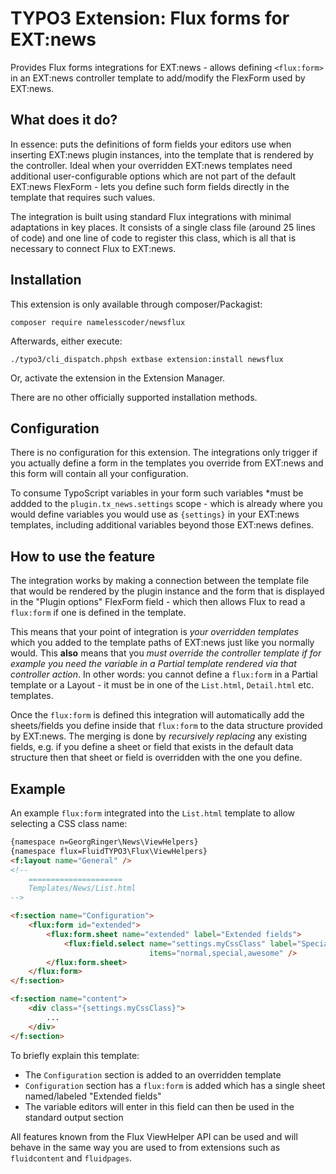 TYPO3 Extension: Flux forms for EXT:news
========================================

Provides Flux forms integrations for EXT:news - allows defining `<flux:form>` in an EXT:news controller
template to add/modify the FlexForm used by EXT:news.

What does it do?
----------------

In essence: puts the definitions of form fields your editors use when inserting EXT:news plugin instances,
into the template that is rendered by the controller. Ideal when your overridden EXT:news templates need
additional user-configurable options which are not part of the default EXT:news FlexForm - lets you define
such form fields directly in the template that requires such values.

The integration is built using standard Flux integrations with minimal adaptations in key places.
It consists of a single class file (around 25 lines of code) and one line of code to register this class,
which is all that is necessary to connect Flux to EXT:news.

Installation
------------

This extension is only available through composer/Packagist:

```
composer require namelesscoder/newsflux
```

Afterwards, either execute:

```
./typo3/cli_dispatch.phpsh extbase extension:install newsflux
```

Or, activate the extension in the Extension Manager.

There are no other officially supported installation methods.

Configuration
-------------

There is no configuration for this extension. The integrations only trigger if you actually define a form
in the templates you override from EXT:news and this form will contain all your configuration.

To consume TypoScript variables in your form such variables *must be addded to the `plugin.tx_news.settings`
scope - which is already where you would define variables you would use as `{settings}` in your EXT:news
templates, including additional variables beyond those EXT:news defines.

How to use the feature
----------------------

The integration works by making a connection between the template file that would be rendered by the plugin
instance and the form that is displayed in the "Plugin options" FlexForm field - which then allows Flux to
read a `flux:form` if one is defined in the template.

This means that your point of integration is *your overridden templates* which you added to the template
paths of EXT:news just like you normally would. This **also** means that you *must override the controller
template if for example you need the variable in a Partial template rendered via that controller action*.
In other words: you cannot define a `flux:form` in a Partial template or a Layout - it must be in one of
the `List.html`, `Detail.html` etc. templates.

Once the `flux:form` is defined this integration will automatically add the sheets/fields you define inside
that `flux:form` to the data structure provided by EXT:news. The merging is done by *recursively replacing*
any existing fields, e.g. if you define a sheet or field that exists in the default data structure then that
sheet or field is overridden with the one you define.

Example
-------

An example `flux:form` integrated into the `List.html` template to allow selecting a CSS class name:

```html
{namespace n=GeorgRinger\News\ViewHelpers}
{namespace flux=FluidTYPO3\Flux\ViewHelpers}
<f:layout name="General" />
<!--
	=====================
    Templates/News/List.html
-->

<f:section name="Configuration">
	<flux:form id="extended">
	    <flux:form.sheet name="extended" label="Extended fields">
		    <flux:field.select name="settings.myCssClass" label="Special CSS class"
		                       items="normal,special,awesome" />
        </flux:form.sheet>
	</flux:form>
</f:section>

<f:section name="content">
    <div class="{settings.myCssClass}">
        ...
    </div>
</f:section>
```

To briefly explain this template:

* The `Configuration` section is added to an overridden template
* `Configuration` section has a `flux:form` is added which has a single sheet named/labeled "Extended fields"
* The variable editors will enter in this field can then be used in the standard output section

All features known from the Flux ViewHelper API can be used and will behave in the same way you are used to
from extensions such as `fluidcontent` and `fluidpages`.
